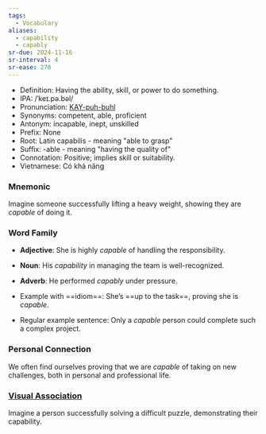 ```yaml
---
tags:
  - Vocabulary
aliases:
  - capability
  - capably
sr-due: 2024-11-16
sr-interval: 4
sr-ease: 270
---
```


- Definition: Having the ability, skill, or power to do something.
- IPA: /ˈkeɪ.pə.bəl/
- Pronunciation: [KAY-puh-buhl](https://www.google.com/search?q=how+to+pronounce+capable)
- Synonyms: competent, able, proficient
- Antonym: incapable, inept, unskilled
- Prefix: None
- Root: Latin capabilis - meaning "able to grasp"
- Suffix: -able - meaning "having the quality of"
- Connotation: Positive; implies skill or suitability.
- Vietnamese: Có khả năng

### Mnemonic

Imagine someone successfully lifting a heavy weight, showing they are *capable* of doing it.

### Word Family

- **Adjective**: She is highly *capable* of handling the responsibility.
- **Noun**: His *capability* in managing the team is well-recognized.
- **Adverb**: He performed *capably* under pressure.

- Example with ==idiom==: She’s ==up to the task==, proving she is *capable*.
- Regular example sentence: Only a *capable* person could complete such a complex project.

### Personal Connection

We often find ourselves proving that we are *capable* of taking on new challenges, both in personal and professional life.

### [Visual Association](https://www.google.com/search?tbm=isch&q=capable)

Imagine a person successfully solving a difficult puzzle, demonstrating their capability.
